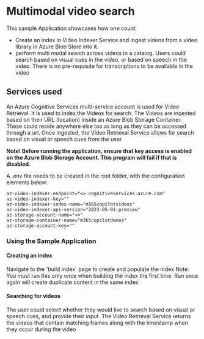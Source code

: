 # Multimodal video search

This sample Application showcases how one could:
- Create an index in Video Indexer Service and ingest videos from a video library in Azure Blob Store into it.
- perform multi modal search across videos in a catalog. Users could search based on visual cues in the video, or based on speech in the video. There is no pre-requisite for transcriptions to be available in the video

## Services used

An Azure Cognitive Services multi-service account is used for Video Retrieval. It is used to index the Videos for search. The Videos are ingested based on their URL (location) inside an Azure Blob Storage Container. These could reside anywhere else too as long as they can be accessed through a url.
Once ingested, the Video Retrieval Service allows for search based on visual or speech cues from the user

**Note! Before running the application, ensure that key access is enabled on the Azure Blob Storage Account. This program will fail if that is disabled.**

A .env file needs to be created in the root folder, with the configuration elements below:

```
az-video-indexer-endpoint="<>.cognitiveservices.azure.com"
az-video-indexer-key=""
az-video-indexer-index-name="m365copilotvideos"
az-video-indexer-api-version="2023-05-01-preview"
az-storage-account-name="<>"
az-storage-container-name="m365copilotdemos"
az-storage-account-key=""
```
### Using the Sample Application

#### Creating an index

Navigate to the 'build index' page to create and populate the index
Note: You must run this only once when building the index the first time. Run once again will create duplicate content in the same index

#### Searching for videos
The user could select whether they would like to search based on visual or speech cues, and provide their input.
The Video Retrieval Service returns the videos that contain matching frames along with the timestamp when they occur during the video
